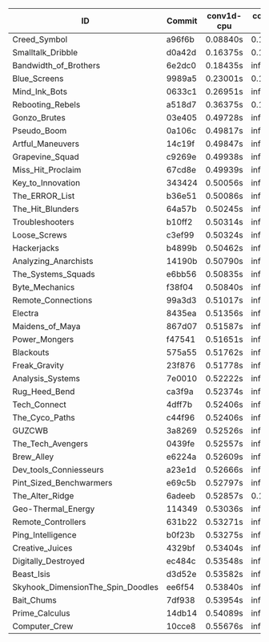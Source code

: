 |ID|Commit|conv1d-cpu|conv1d-gpu|DWSPConv2D-gpu|gemm-gpu|avg|
|-|-|-|-|-|-|-|
|Creed_Symbol|a96f6b|0.08840s|0.14257s|infs|1.83361s|infs|
|Smalltalk_Dribble|d0a42d|0.16375s|0.12467s|infs|4.47678s|infs|
|Bandwidth_of_Brothers|6e2dc0|0.18435s|infs|infs|2.14558s|infs|
|Blue_Screens|9989a5|0.23001s|0.13087s|infs|4.48692s|infs|
|Mind_Ink_Bots|0633c1|0.26951s|infs|infs|4.58770s|infs|
|Rebooting_Rebels|a518d7|0.36375s|0.12726s|infs|4.60695s|infs|
|Gonzo_Brutes|03e405|0.49728s|infs|infs|4.66036s|infs|
|Pseudo_Boom|0a106c|0.49817s|infs|infs|4.65866s|infs|
|Artful_Maneuvers|14c19f|0.49847s|infs|infs|4.64031s|infs|
|Grapevine_Squad|c9269e|0.49938s|infs|infs|4.65986s|infs|
|Miss_Hit_Proclaim|67cd8e|0.49939s|infs|infs|4.63710s|infs|
|Key_to_Innovation|343424|0.50056s|infs|infs|4.64640s|infs|
|The_ERROR_List|b36e51|0.50086s|infs|infs|4.64453s|infs|
|The_Hit_Blunders|64a57b|0.50245s|infs|infs|4.68916s|infs|
|Troubleshooters|b10ff2|0.50314s|infs|infs|4.67142s|infs|
|Loose_Screws|c3ef99|0.50324s|infs|infs|4.66853s|infs|
|Hackerjacks|b4899b|0.50462s|infs|infs|4.66373s|infs|
|Analyzing_Anarchists|14190b|0.50790s|infs|infs|4.57289s|infs|
|The_Systems_Squads|e6bb56|0.50835s|infs|infs|4.52838s|infs|
|Byte_Mechanics|f38f04|0.50840s|infs|infs|4.68707s|infs|
|Remote_Connections|99a3d3|0.51017s|infs|infs|4.56461s|infs|
|Electra|8435ea|0.51356s|infs|infs|4.52670s|infs|
|Maidens_of_Maya|867d07|0.51587s|infs|infs|4.56232s|infs|
|Power_Mongers|f47541|0.51651s|infs|infs|4.54134s|infs|
|Blackouts|575a55|0.51762s|infs|infs|4.54909s|infs|
|Freak_Gravity|23f876|0.51778s|infs|infs|4.52907s|infs|
|Analysis_Systems|7e0010|0.52222s|infs|infs|4.57843s|infs|
|Rug_Heed_Bend|ca3f9a|0.52374s|infs|infs|4.55118s|infs|
|Tech_Connect|4dff7b|0.52406s|infs|infs|4.54935s|infs|
|The_Cyco_Paths|c44f96|0.52406s|infs|infs|4.54011s|infs|
|GUZCWB|3a8269|0.52526s|infs|infs|4.56052s|infs|
|The_Tech_Avengers|0439fe|0.52557s|infs|infs|4.57656s|infs|
|Brew_Alley|e6224a|0.52609s|infs|infs|4.56121s|infs|
|Dev_tools_Conniesseurs|a23e1d|0.52666s|infs|infs|4.53476s|infs|
|Pint_Sized_Benchwarmers|e69c5b|0.52797s|infs|infs|4.53647s|infs|
|The_Alter_Ridge|6adeeb|0.52857s|0.16750s|infs|4.52007s|infs|
|Geo-Thermal_Energy|114349|0.53036s|infs|infs|4.55868s|infs|
|Remote_Controllers|631b22|0.53271s|infs|infs|4.53085s|infs|
|Ping_Intelligence|b0f23b|0.53275s|infs|infs|4.53337s|infs|
|Creative_Juices|4329bf|0.53404s|infs|infs|4.53551s|infs|
|Digitally_Destroyed|ec484c|0.53548s|infs|infs|4.52032s|infs|
|Beast_Isis|d3d52e|0.53582s|infs|infs|4.56131s|infs|
|Skyhook_DimensionThe_Spin_Doodles|ee6f54|0.53840s|infs|infs|4.53225s|infs|
|Bait_Chums|7df938|0.53954s|infs|infs|4.53516s|infs|
|Prime_Calculus|14db14|0.54089s|infs|infs|4.52556s|infs|
|Computer_Crew|10cce8|0.55676s|infs|infs|4.66759s|infs|
